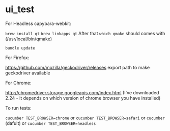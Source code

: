 # ui_test

For Headless capybara-webkit:


`brew install qt`
`brew linkapps qt`
After that `which qmake` should comes with (/usr/local/bin/qmake)

`bundle update` 


For Firefox:

https://github.com/mozilla/geckodriver/releases
export path to make geckodriver available 

For Chrome:

http://chromedriver.storage.googleapis.com/index.html
(I've downloaded 2.24 - it depends on which version of chrome browser you have installed)


To run tests:

`cucumber TEST_BROWSER=chrome` 
or `cucumber TEST_BROWSER=safari` 
or `cucumber` (dafult)
or `cucumber TEST_BROWSER=headless` 
